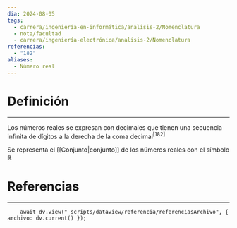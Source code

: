 ```yaml
---
dia: 2024-08-05
tags:
  - carrera/ingeniería-en-informática/analisis-2/Nomenclatura
  - nota/facultad
  - carrera/ingeniería-electrónica/analisis-2/Nomenclatura
referencias:
  - "182"
aliases:
  - Número real
---
```

# Definición
---
Los números reales se expresan con decimales que tienen una secuencia infinita de dígitos a la derecha de la coma decimal<sup><a href="#ref-182" style="color: inherit; text-decoration: none;">[182]</a></sup> 

Se representa el [[Conjunto|conjunto]] de los números reales con el símbolo $\mathbb{R}$


# Referencias
---
```dataviewjs
	await dv.view("_scripts/dataview/referencia/referenciasArchivo", { archivo: dv.current() });
```